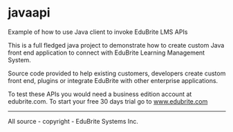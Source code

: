 javaapi
=======

Example of how to use Java client to invoke EduBrite LMS APIs

This is a full fledged java project to demonstrate how to create 
custom Java front end application to connect with EduBrite Learning Management System. 


Source code provided to help existing customers, developers create custom front end, plugins or integrate 
EduBrite with other enterprise applications.

To test these APIs you would need a business edition account at edubrite.com. To start your free 30 days trial go to
www.edubrite.com


----------------------------------------------
All source - copyright - EduBrite Systems Inc.

